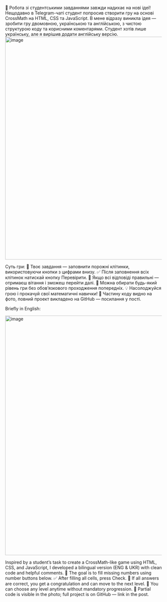 🚀 Робота зі студентськими завданнями завжди надихає на нові ідеї!
Нещодавно в Telegram-чаті студент попросив створити гру на основі CrossMath на HTML, CSS та JavaScript. В мене відразу виникла ідея — зробити гру двомовною, українською та англійською, з чистою структурою коду та корисними коментарями.
Студент хотів лише українську, але я вирішив додати англійську версію.
<img width="773" height="716" alt="image" src="https://github.com/user-attachments/assets/85a85db4-2c6d-4cb5-b210-2b8b382fe799" />

Суть гри:
🧩 Твоє завдання — заповнити порожні клітинки, використовуючи кнопки з цифрами внизу.
✅ Після заповнення всіх клітинок натискай кнопку Перевірити.
🎉 Якщо всі відповіді правильні — отримаєш вітання і зможеш перейти далі.
🎯 Можна обирати будь-який рівень гри без обов’язкового проходження попередніх.
💡 Насолоджуйся грою і прокачуй свої математичні навички!
📂 Частину коду видно на фото, повний проект викладено на GitHub — посилання у пості.




Briefly in English:

<img width="721" height="770" alt="image" src="https://github.com/user-attachments/assets/74ef4419-d510-4bf5-9f8f-05dd2648c1ad" />

Inspired by a student’s task to create a CrossMath-like game using HTML, CSS, and JavaScript, I developed a bilingual version (ENG & UKR) with clean code and helpful comments.
🧩 The goal is to fill missing numbers using number buttons below.
✅ After filling all cells, press Check.
🎉 If all answers are correct, you get a congratulation and can move to the next level.
🎯 You can choose any level anytime without mandatory progression.
📂 Partial code is visible in the photo; full project is on GitHub — link in the post.
